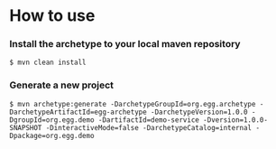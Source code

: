 # How to use

### Install the archetype to your local maven repository
```
$ mvn clean install
```

### Generate a new project
```
$ mvn archetype:generate -DarchetypeGroupId=org.egg.archetype -DarchetypeArtifactId=egg-archetype -DarchetypeVersion=1.0.0 -DgroupId=org.egg.demo -DartifactId=demo-service -Dversion=1.0.0-SNAPSHOT -DinteractiveMode=false -DarchetypeCatalog=internal -Dpackage=org.egg.demo
```
